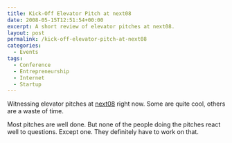 ```yaml
---
title: Kick-Off Elevator Pitch at next08
date: 2008-05-15T12:51:54+00:00
excerpt: A short review of elevator pitches at next08.
layout: post
permalink: /kick-off-elevator-pitch-at-next08
categories:
  - Events
tags:
  - Conference
  - Entrepreneurship
  - Internet
  - Startup
---
```

Witnessing elevator pitches at [next08](https://nextconf.eu/) right now. Some are quite cool, others are a waste of time.

Most pitches are well done. But none of the people doing the pitches react well to questions. Except one. They definitely have to work on that.